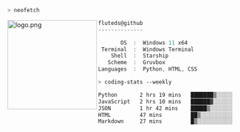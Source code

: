 ```zsh
> neofetch
```

<!--img align="left" src="https://github.com/fluteds.png" alt="logo.png" width="200"/>-->
<img align="left" src="https://external-content.duckduckgo.com/iu/?u=https%3A%2F%2F78.media.tumblr.com%2F975fca5f82161b190efdcaa05ffbd4ec%2Ftumblr_p6q6m9TJF01x3p3jmo1_500.png&f=1&nofb=1" alt="logo.png" width="200"/>

```csharp
fluteds@github
--------------

       OS  :  Windows 11 x64
 Terminal  :  Windows Terminal
    Shell  :  Starship
   Scheme  :  Gruvbox
Languages  :  Python, HTML, CSS
```

```zsh
> coding-stats --weekly
```

<!--START_SECTION:waka-->

```txt
Python       2 hrs 19 mins   ███████▒░░░░░░░░░░░░░░░░░   28.88 %
JavaScript   2 hrs 10 mins   ██████▓░░░░░░░░░░░░░░░░░░   27.00 %
JSON         1 hr 42 mins    █████▒░░░░░░░░░░░░░░░░░░░   21.25 %
HTML         47 mins         ██▒░░░░░░░░░░░░░░░░░░░░░░   09.78 %
Markdown     27 mins         █▒░░░░░░░░░░░░░░░░░░░░░░░   05.67 %
```

<!--END_SECTION:waka-->
